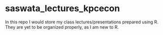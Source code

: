 # saswata_lectures_kpcecon
In this repo I would store my class lectures/presentations prepared using R. They are yet to be organized properly, as I am new to R. 
